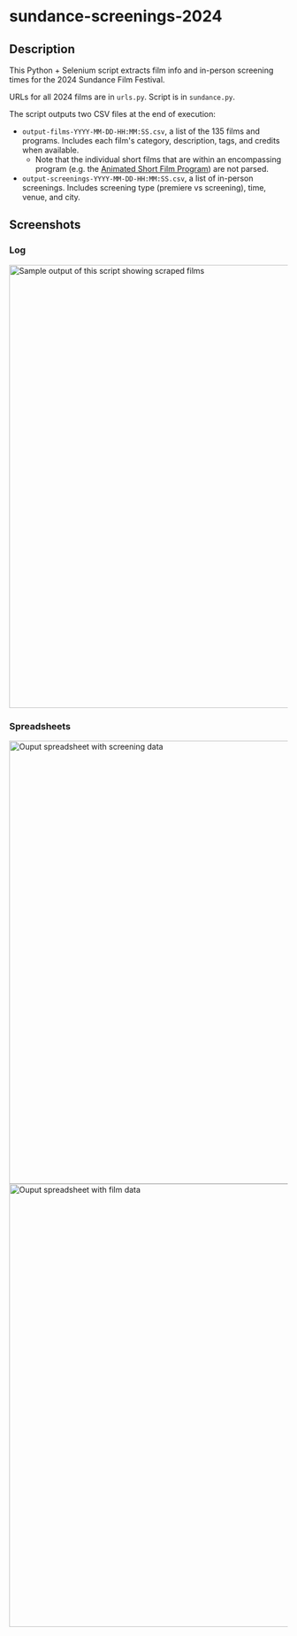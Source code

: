 # sundance-screenings-2024
## Description
This Python + Selenium script extracts film info and in-person screening times for the 2024 Sundance Film Festival.

URLs for all 2024 films are in `urls.py`. Script is in `sundance.py`.

The script outputs two CSV files at the end of execution:
* `output-films-YYYY-MM-DD-HH:MM:SS.csv`, a list of the 135 films and programs. Includes each film's category, description, tags, and credits when available.
  * Note that the individual short films that are within an encompassing program (e.g. the [Animated Short Film Program](https://festival.sundance.org/program/short-info/656e245aec4ed04276af2941)) are not parsed.
* `output-screenings-YYYY-MM-DD-HH:MM:SS.csv`, a list of in-person screenings. Includes screening type (premiere vs screening), time, venue, and city.

## Screenshots
### Log
<img width="800" alt="Sample output of this script showing scraped films" src="https://github.com/KevinPayravi/sundance-screenings-2024/assets/7636606/d6bd9c66-a5c8-4936-a502-db34e5261a3b">

### Spreadsheets
<img width="800" alt="Ouput spreadsheet with screening data" src="https://github.com/KevinPayravi/sundance-screenings-2024/assets/7636606/434c1aff-3040-418a-96ae-be5a78ab5148">
<img width="800" alt="Ouput spreadsheet with film data" src="https://github.com/KevinPayravi/sundance-screenings-2024/assets/7636606/7b6d4d26-eafe-4da0-9a6d-c32ce703f241">
